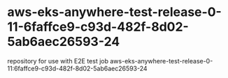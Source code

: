 # aws-eks-anywhere-test-release-0-11-6faffce9-c93d-482f-8d02-5ab6aec26593-24
repository for use with E2E test job aws-eks-anywhere-test-release-0-11:6faffce9-c93d-482f-8d02-5ab6aec26593-24
